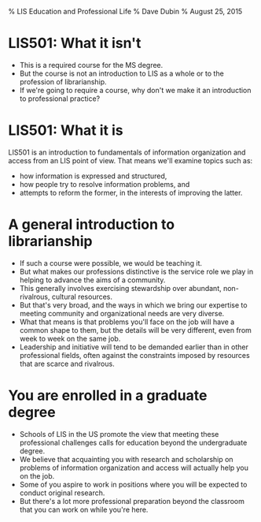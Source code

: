 % LIS Education and Professional Life
% Dave Dubin
% August 25, 2015

# LIS501: What it isn't
 - This is a required course for the MS degree.
 - But the course is not an introduction to LIS as a whole or to the
   profession of librarianship.
 - If we're going to require a course, why don't we make it an introduction
   to professional practice?

# LIS501: What it is

LIS501 is an introduction to fundamentals of information organization
and access from an LIS point of view. That means we'll examine topics
such as: 

 - how information is expressed and structured,
 - how people try to resolve information problems, and
 - attempts to reform the former, in the interests of improving the latter.

# A general introduction to librarianship
 - If such a course were possible, we would be teaching it.
 - But what makes our professions distinctive is the service role we play in
   helping to advance the aims of a community.
 - This generally involves exercising stewardship over abundant,
   non-rivalrous, cultural resources. 
 - But that's very broad, and the ways in which we bring our expertise to
   meeting community and organizational needs are very diverse.
 - What that means is that problems you'll face on the job will have a 
   common shape to them, but the details will be very different, even from
   week to week on the same job.
 - Leadership and initiative will tend to be demanded earlier than in other
   professional fields, often against the constraints imposed by
   resources that are scarce and rivalrous.

# You are enrolled in a graduate degree
 - Schools of LIS in the US promote the view that meeting these professional
   challenges calls for education beyond the undergraduate degree.
 - We believe that acquainting you with research and scholarship on problems
   of information organization and access will actually help you on the job.
 - Some of you aspire to work in positions where you will be expected to 
   conduct original research.
 - But there's a lot more professional preparation beyond the
   classroom that you can work on while you're here.